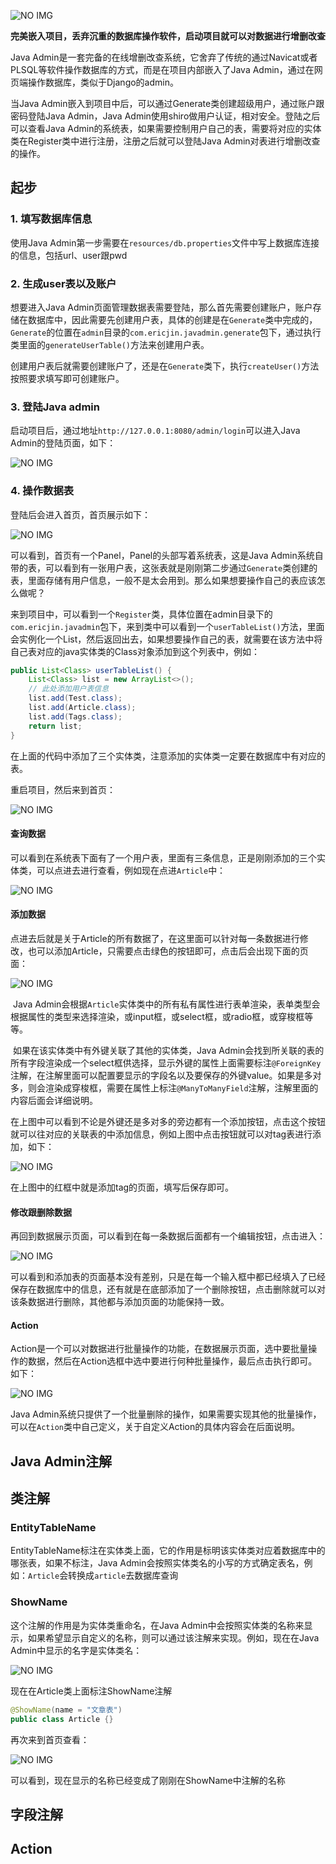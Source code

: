 ![NO IMG](./photo/logo.png)



**完美嵌入项目，丢弃沉重的数据库操作软件，启动项目就可以对数据进行增删改查**

Java Admin是一套完备的在线增删改查系统，它舍弃了传统的通过Navicat或者PLSQL等软件操作数据库的方式，而是在项目内部嵌入了Java Admin，通过在网页端操作数据库，类似于Django的admin。

当Java Admin嵌入到项目中后，可以通过Generate类创建超级用户，通过账户跟密码登陆Java Admin，Java Admin使用shiro做用户认证，相对安全。登陆之后可以查看Java Admin的系统表，如果需要控制用户自己的表，需要将对应的实体类在Register类中进行注册，注册之后就可以登陆Java Admin对表进行增删改查的操作。

## 起步

### 1. 填写数据库信息

使用Java Admin第一步需要在`resources/db.properties`文件中写上数据库连接的信息，包括url、user跟pwd

### 2. 生成user表以及账户

想要进入Java Admin页面管理数据表需要登陆，那么首先需要创建账户，账户存储在数据库中，因此需要先创建用户表，具体的创建是在`Generate`类中完成的，`Generate`的位置在`admin`目录的`com.ericjin.javadmin.generate`包下，通过执行类里面的`generateUserTable()`方法来创建用户表。

创建用户表后就需要创建账户了，还是在`Generate`类下，执行`createUser()`方法按照要求填写即可创建账户。

### 3. 登陆Java admin

启动项目后，通过地址`http://127.0.0.1:8080/admin/login`可以进入Java Admin的登陆页面，如下：

![NO IMG](./photo/login.png)

### 4. 操作数据表

登陆后会进入首页，首页展示如下：

![NO IMG](./photo/index.png)

可以看到，首页有一个Panel，Panel的头部写着系统表，这是Java Admin系统自带的表，可以看到有一张用户表，这张表就是刚刚第二步通过`Generate`类创建的表，里面存储有用户信息，一般不是太会用到。那么如果想要操作自己的表应该怎么做呢？

来到项目中，可以看到一个`Register`类，具体位置在admin目录下的`com.ericjin.javadmin`包下，来到类中可以看到一个`userTableList()`方法，里面会实例化一个List，然后返回出去，如果想要操作自己的表，就需要在该方法中将自己表对应的java实体类的Class对象添加到这个列表中，例如：

```java
public List<Class> userTableList() {
    List<Class> list = new ArrayList<>();
    // 此处添加用户表信息
    list.add(Test.class);
    list.add(Article.class);
    list.add(Tags.class);
    return list;
}
```

在上面的代码中添加了三个实体类，注意添加的实体类一定要在数据库中有对应的表。

重启项目，然后来到首页：

![NO IMG](./photo/index-user.png)

#### 查询数据

可以看到在系统表下面有了一个用户表，里面有三条信息，正是刚刚添加的三个实体类，可以点进去进行查看，例如现在点进`Article`中：

![NO IMG](./photo/list.png)

#### 添加数据

点进去后就是关于Article的所有数据了，在这里面可以针对每一条数据进行修改，也可以添加Article，只需要点击绿色的按钮即可，点击后会出现下面的页面：

![NO IMG](./photo/add.png)

​	Java Admin会根据`Article`实体类中的所有私有属性进行表单渲染，表单类型会根据属性的类型来选择渲染，或input框，或select框，或radio框，或穿梭框等等。

​	如果在该实体类中有外键关联了其他的实体类，Java Admin会找到所关联的表的所有字段渲染成一个select框供选择，显示外键的属性上面需要标注`@ForeignKey`注解，在注解里面可以配置要显示的字段名以及要保存的外键value。如果是多对多，则会渲染成穿梭框，需要在属性上标注`@ManyToManyField`注解，注解里面的内容后面会详细说明。

​	在上图中可以看到不论是外键还是多对多的旁边都有一个添加按钮，点击这个按钮就可以往对应的关联表的中添加信息，例如上图中点击按钮就可以对tag表进行添加，如下：

![NO IMG](./photo/add_foreign.png)

在上图中的红框中就是添加tag的页面，填写后保存即可。

#### 修改跟删除数据

再回到数据展示页面，可以看到在每一条数据后面都有一个编辑按钮，点击进入：

![NO IMG](./photo/edit.png)

可以看到和添加表的页面基本没有差别，只是在每一个输入框中都已经填入了已经保存在数据库中的信息，还有就是在底部添加了一个删除按钮，点击删除就可以对该条数据进行删除，其他都与添加页面的功能保持一致。

#### Action

Action是一个可以对数据进行批量操作的功能，在数据展示页面，选中要批量操作的数据，然后在Action选框中选中要进行何种批量操作，最后点击执行即可。如下：

![NO IMG](./photo/action.png)

Java Admin系统只提供了一个批量删除的操作，如果需要实现其他的批量操作，可以在`Action`类中自己定义，关于自定义Action的具体内容会在后面说明。

## Java Admin注解

## 类注解

### EntityTableName

EntityTableName标注在实体类上面，它的作用是标明该实体类对应着数据库中的哪张表，如果不标注，Java Admin会按照实体类名的小写的方式确定表名，例如：`Article`会转换成`article`去数据库查询

### ShowName

这个注解的作用是为实体类重命名，在Java Admin中会按照实体类的名称来显示，如果希望显示自定义的名称，则可以通过该注解来实现。例如，现在在Java Admin中显示的名字是实体类名：

![NO IMG](./photo/showname_entity.png)

现在在Article类上面标注ShowName注解

```java
@ShowName(name = "文章表")
public class Article {}
```

再次来到首页查看：

![NO IMG](./photo/showname_name.png)

可以看到，现在显示的名称已经变成了刚刚在ShowName中注解的名称

## 字段注解



## Action

 